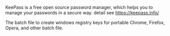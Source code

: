 KeePass is a free open source password manager, which helps you to manage your passwords in a secure way.
detail see https://keepass.info/

The batch file to create windows registry keys for portable Chrome, Firefox, Opera, 
 and other batch file.
 
